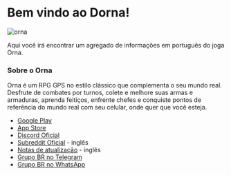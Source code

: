 # Bem vindo ao Dorna!

![orna](https://i.imgur.com/qwGk2o1.png)

Aqui você irá encontrar um agregado de informações em português do joga Orna.

### Sobre o Orna

Orna é um RPG GPS no estilo clássico que complementa o seu mundo real. Desfrute de combates por turnos, colete e melhore suas armas e armaduras, aprenda feitiços, enfrente chefes e conquiste pontos de referência do mundo real com seu celular, onde quer que você esteja.

- [Google Play](https://play.google.com/store/apps/details?id=playorna.com.orna)
- [App Store](https://apps.apple.com/us/app/orna-a-geo-rpg/id1451775309)
- [Discord Oficial](https://discord.gg/orna)
- [Subreddit Oficial](https://www.reddit.com/r/OrnaRPG/) - inglês
- [Notas de atualização](https://playorna.com/releases/) - inglês
- [Grupo BR no Telegram](https://t.me/OrnaBrasil)
- [Grupo BR no WhatsApp](https://chat.whatsapp.com/DxzDqrPSkmhF78ccRJuDv2)
